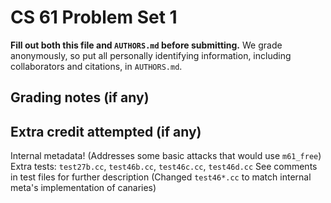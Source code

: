 CS 61 Problem Set 1
===================

**Fill out both this file and `AUTHORS.md` before submitting.** We grade
anonymously, so put all personally identifying information, including
collaborators and citations, in `AUTHORS.md`.

Grading notes (if any)
----------------------



Extra credit attempted (if any)
-------------------------------
Internal metadata! (Addresses some basic attacks that would use `m61_free`)
Extra tests: `test27b.cc`, `test46b.cc`, `test46c.cc`, `test46d.cc`
    See comments in test files for further description
    (Changed `test46*.cc` to match internal meta's implementation of canaries)
